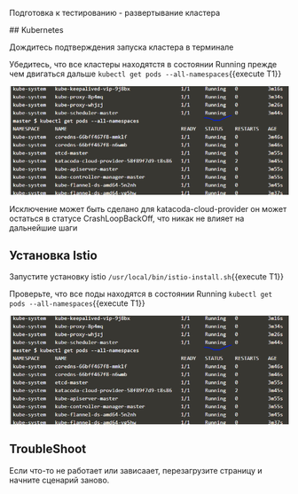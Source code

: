 Подготовка к тестированию - развертывание кластера

## Kubernetes

Дождитесь подтверждения запуска кластера в терминале

Убедитесь, что все кластеры находятстя в состоянии Running прежде чем двигаться дальше `kubectl get pods --all-namespaces`{{execute T1}} 

![Running](./assets/running.png)

Исключение может быть сделано для katacoda-cloud-provider он может остаться в статусе CrashLoopBackOff, что никак не влияет на дальнейшие шаги

## Установка Istio

Запустите установку istio `/usr/local/bin/istio-install.sh`{{execute T1}}

Проверьте, что все поды находятся в состоянии Running `kubectl get pods --all-namespaces`{{execute T1}}

![Running](./assets/running.png)

## TroubleShoot

Если что-то не работает или зависаает, перезагрузите страницу и начните сценарий заново.
